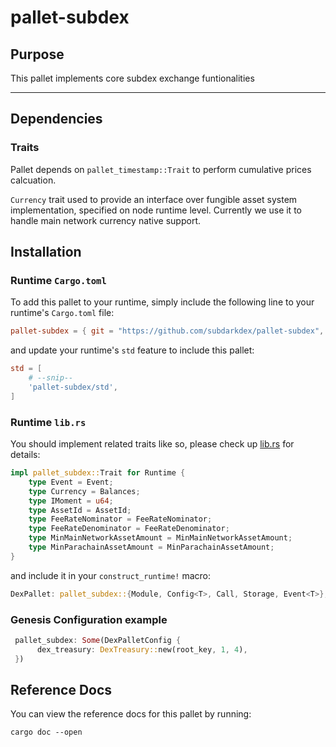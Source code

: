 # pallet-subdex


## Purpose

This pallet implements core subdex exchange funtionalities 

___ 
## Dependencies

### Traits

Pallet depends on `pallet_timestamp::Trait` to perform cumulative prices calcuation.

`Currency` trait used to provide an interface over fungible asset system implementation, specified on node runtime level.
Currently we use it to handle main network currency native support.


## Installation

### Runtime `Cargo.toml`

To add this pallet to your runtime, simply include the following line to your runtime's `Cargo.toml` file:

```TOML
pallet-subdex = { git = "https://github.com/subdarkdex/pallet-subdex", default-features = false }
```

and update your runtime's `std` feature to include this pallet:

```TOML
std = [
    # --snip--
    'pallet-subdex/std',
]
```

### Runtime `lib.rs`

You should implement related traits like so, please check up [lib.rs](https://github.com/subdarkdex/subdex-parachain/blob/subdex/runtime/src/lib.rs#L294) for details:

```rust
impl pallet_subdex::Trait for Runtime {
    type Event = Event;
    type Currency = Balances;
    type IMoment = u64;
    type AssetId = AssetId;
    type FeeRateNominator = FeeRateNominator;
    type FeeRateDenominator = FeeRateDenominator;
    type MinMainNetworkAssetAmount = MinMainNetworkAssetAmount;
    type MinParachainAssetAmount = MinParachainAssetAmount;
}

```

and include it in your `construct_runtime!` macro:

```rust
DexPallet: pallet_subdex::{Module, Config<T>, Call, Storage, Event<T>},
```

### Genesis Configuration example
```rust
 pallet_subdex: Some(DexPalletConfig {
      dex_treasury: DexTreasury::new(root_key, 1, 4),
 })
```
## Reference Docs

You can view the reference docs for this pallet by running:

```
cargo doc --open
```

